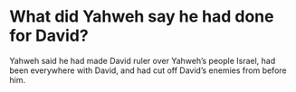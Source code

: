 # What did Yahweh say he had done for David?

Yahweh said he had made David ruler over Yahweh’s people Israel, had been everywhere with David, and had cut off David’s enemies from before him.
